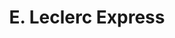 ---
title: "E. Leclerc Express"
url: /saint-gildas-des-bois/e-leclerc-express/
shop: supermarché
---